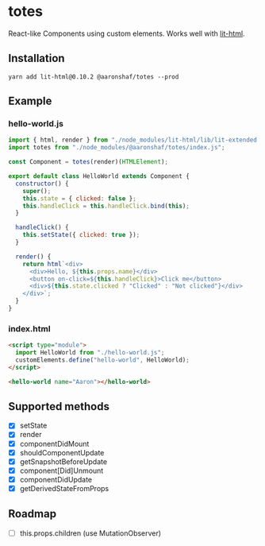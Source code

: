 # totes

React-like Components using custom elements. Works well with [lit-html](https://github.com/Polymer/lit-html).

## Installation

```
yarn add lit-html@0.10.2 @aaronshaf/totes --prod
```

## Example

### hello-world.js

```javascript
import { html, render } from "./node_modules/lit-html/lib/lit-extended.js";
import totes from "./node_modules/@aaronshaf/totes/index.js";

const Component = totes(render)(HTMLElement);

export default class HelloWorld extends Component {
  constructor() {
    super();
    this.state = { clicked: false };
    this.handleClick = this.handleClick.bind(this);
  }

  handleClick() {
    this.setState({ clicked: true });
  }

  render() {
    return html`<div>
      <div>Hello, ${this.props.name}</div>
      <button on-click=${this.handleClick}>Click me</button>
      <div>${this.state.clicked ? "Clicked" : "Not clicked"}</div>
    </div>`;
  }
}
```

### index.html

```html
<script type="module">
  import HelloWorld from "./hello-world.js";
  customElements.define("hello-world", HelloWorld);
</script>

<hello-world name="Aaron"></hello-world>
```

## Supported methods

- [x] setState
- [x] render
- [x] componentDidMount
- [x] shouldComponentUpdate
- [x] getSnapshotBeforeUpdate
- [x] component[Did]Unmount
- [x] componentDidUpdate
- [x] getDerivedStateFromProps

## Roadmap

- [ ] this.props.children (use MutationObserver)

